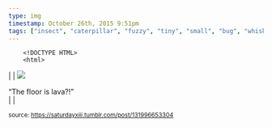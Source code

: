```yaml
---
type: img
timestamp: October 26th, 2015 9:51pm
tags: ["insect", "caterpillar", "fuzzy", "tiny", "small", "bug", "whiskers"]
---
```

        <!DOCTYPE HTML>
        <html>
  <head>
      <meta http-equiv="Content-Type" content="text/html; charset=utf-8"/>
      <link rel="stylesheet" type="text/css" href="../style.css"/>
  </head>
  <body>|  | <img src="https://saturdayxiii.github.io/media/131996653304.jpg"/>

“The floor is lava?!”<br/> |  |

  
<small>source: https://saturdayxiii.tumblr.com/post/131996653304</small>